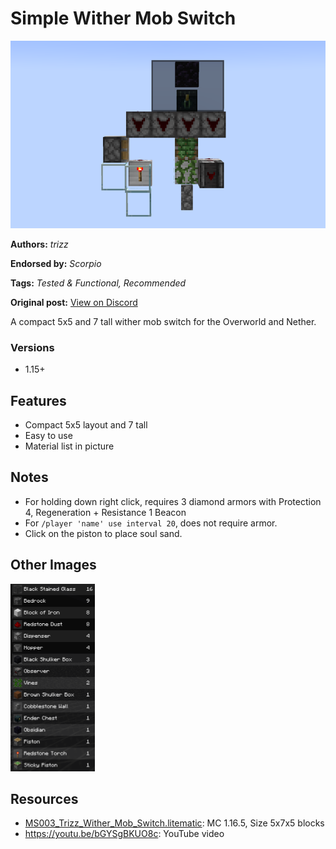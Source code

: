 # Simple Wither Mob Switch
<img alt="2021-11-29_12.01.45.png" src="images/2021-11-29_12.01.45.png?raw=1" height="300px">

**Authors:** *trizz*

**Endorsed by:** *Scorpio*

**Tags:** *Tested & Functional, Recommended*

**Original post:** [View on Discord](https://discord.com/channels/913065809096638494/1391983907385118791)

A compact 5x5 and 7 tall wither mob switch for the Overworld and Nether.
### Versions
- 1.15+

## Features
- Compact 5x5 layout and 7 tall
- Easy to use
- Material list in picture

## Notes
- For holding down right click, requires 3 diamond armors with Protection 4, Regeneration + Resistance 1 Beacon
- For `/player 'name' use interval 20`, does not require armor.
- Click on the piston to place soul sand.

## Other Images
<img src="images/unknown.png?raw=1" height="300px">

## Resources
- [MS003_Trizz_Wither_Mob_Switch.litematic](attachments/MS003_Trizz_Wither_Mob_Switch.litematic): MC 1.16.5, Size 5x7x5 blocks
- https://youtu.be/bGYSgBKUO8c: YouTube video
